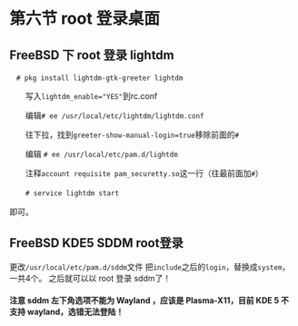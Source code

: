 # 第六节 root 登录桌面

## FreeBSD 下 root 登录 lightdm

`　# pkg install lightdm-gtk-greeter lightdm`

　　写入`lightdm_enable="YES"`到rc.conf

　　编辑`# ee /usr/local/etc/lightdm/lightdm.conf`

　　往下拉，找到`greeter-show-manual-login=true`移除前面的`#`

　　编辑 `# ee /usr/local/etc/pam.d/lightdm`

　　注释`account requisite pam_securetty.so`这一行（往最前面加`#`）

　　`# service lightdm start`

即可。

## FreeBSD KDE5 SDDM root登录

更改`/usr/local/etc/pam.d/sddm`文件
把`include`之后的`login`，替换成`system`，一共4个。
之后就可以以 root 登录 sddm了！

#### 注意 sddm 左下角选项不能为 Wayland ，应该是 Plasma-X11，目前 KDE 5 不支持 wayland，选错无法登陆！
